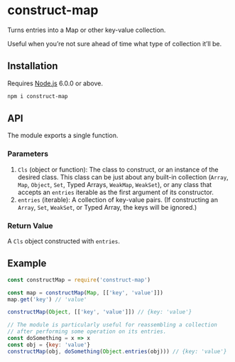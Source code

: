 # construct-map

Turns entries into a Map or other key-value collection.

Useful when you’re not sure ahead of time what type of collection it’ll be.

## Installation

Requires [Node.js](https://nodejs.org/) 6.0.0 or above.

```bash
npm i construct-map
```

## API

The module exports a single function.

### Parameters

1. `Cls` (object or function): The class to construct, or an instance of the desired class. This class can be just about any built-in collection (`Array`, `Map`, `Object`, `Set`, Typed Arrays, `WeakMap`, `WeakSet`), or any class that accepts an `entries` iterable as the first argument of its constructor.
2. `entries` (iterable): A collection of key-value pairs. (If constructing an `Array`, `Set`, `WeakSet`, or Typed Array, the keys will be ignored.)

### Return Value

A `Cls` object constructed with `entries`.

## Example

```javascript
const constructMap = require('construct-map')

const map = constructMap(Map, [['key', 'value']])
map.get('key') // 'value'

constructMap(Object, [['key', 'value']]) // {key: 'value'}

// The module is particularly useful for reassembling a collection
// after performing some operation on its entries.
const doSomething = x => x
const obj = {key: 'value'}
constructMap(obj, doSomething(Object.entries(obj))) // {key: 'value'}
```

